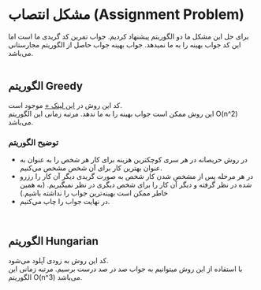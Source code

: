 # مشکل انتصاب (Assignment Problem)
برای حل این مشکل ما دو الگوریتم پیشنهاد کردیم. جواب تمرین کد گریدی ما است اما این کد جواب بهینه را به ما نمیدهد. جواب بهینه جواب حاصل از الگوریتم مجارستانی می‌باشد.
<br><br>

## الگوریتم Greedy
کد این روش در
<a href='https://github.com/EnAnsari/algorithm-hsu/blob/main/src/1402-1/practices/2/question-4/greedy.py'>این لینک +</a>
موجود است.<br>
این روش ممکن است جواب بهینه را به ما ندهد. مرتبه زمانی این الگوریتم O(n^2) می‌باشد.

### توضیح الگوریتم


- در روش حریصانه در هر سری کوچکترین هزینه برای کار هر شخص را به عنوان به عنوان بهترین کار برای آن شخص مشخص می‌کنیم.<br>
- در هر مرحله پس از مشخص شدن کار شخص به صورت گریدی دیگر آن کار را رزرو شده در نظر گرفته و دیگر آن کار را برای شخص دیگری در نظر نمیگیریم. (به همین خاطر ممکن است بهینه‌ترین جواب را نداشته باشیم.)<br>
- در نهایت جواب را چاپ ‌می‌کنیم.

<br>

## الگوریتم Hungarian
کد این روش به زودی آپلود می‌شود.<br>
با استفاده از این روش میتوانیم به جواب صد در صد درست برسیم. مرتبه زمانی این الگوریتم O(n^3) می‌باشد.